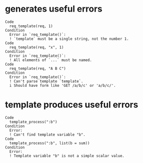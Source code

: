 # generates useful errors

    Code
      req_template(req, 1)
    Condition
      Error in `req_template()`:
      ! `template` must be a single string, not the number 1.
    Code
      req_template(req, "x", 1)
    Condition
      Error in `req_template()`:
      ! All elements of `...` must be named.
    Code
      req_template(req, "A B C")
    Condition
      Error in `req_template()`:
      ! Can't parse template `template`.
      i Should have form like 'GET /a/b/c' or 'a/b/c/'.

# template produces useful errors

    Code
      template_process(":b")
    Condition
      Error:
      ! Can't find template variable "b".
    Code
      template_process(":b", list(b = sum))
    Condition
      Error:
      ! Template variable "b" is not a simple scalar value.

